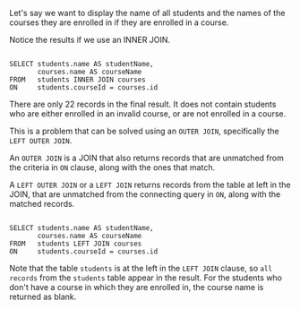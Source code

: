 Let's say we want to display the name of all students and the names of the courses they are enrolled in if they are enrolled in a course.

Notice the results if we use an INNER JOIN.

<Editor lang="sql" dbName="students2-v1.db">
<code>
SELECT students.name AS studentName,
       courses.name AS courseName
FROM   students INNER JOIN courses
ON     students.courseId = courses.id
</code>
</Editor>

There are only 22 records in the final result. It does not contain students who are either enrolled in an invalid course, or are not enrolled in a course.

This is a problem that can be solved using an `OUTER JOIN`, specifically the `LEFT OUTER JOIN`.

An `OUTER JOIN` is a JOIN that also returns records that are unmatched from the criteria in `ON` clause, along with the ones that match.

A `LEFT OUTER JOIN` or a `LEFT JOIN` returns records from the table at left in the JOIN, that are unmatched from the connecting query in `ON`, along with the matched records.

<Editor lang="sql" dbName="students2-v1.db">
<code>
SELECT students.name AS studentName,
       courses.name AS courseName
FROM   students LEFT JOIN courses
ON     students.courseId = courses.id
</code>
</Editor>

Note that the table `students` is at the left in the `LEFT JOIN` clause, so `all records` from the `students` table appear in the result. For the students who don't have a course in which they are enrolled in, the course name is returned as blank.